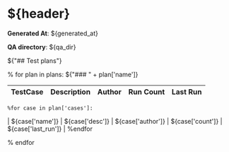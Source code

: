 # ${header}

**Generated At**: ${generated_at}

**QA directory**: ${qa_dir}

${"## Test plans"}

% for plan in plans:
${"### " + plan['name']}
    
| TestCase | Description |Author | Run Count | Last Run |
|----------|-------------|-------|-----------|----------|    
    %for case in plan['cases']:
| ${case['name']} | ${case['desc']} | ${case['author']} | ${case['count']} | ${case['last_run']} |
    %endfor 
    
% endfor